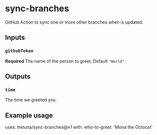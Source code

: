 # sync-branches

GitHub Action to sync one or more other branches when is updated.

## Inputs

### `githubToken`

**Required** The name of the person to greet. Default `"World"`.

## Outputs

### `time`

The time we greeted you.

## Example usage

uses: tretuna/sync-branches@v1
with:
who-to-greet: 'Mona the Octocat'
